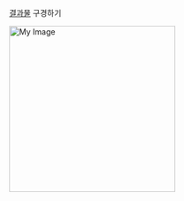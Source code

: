 [결과물](https://nahyukk.github.io/Netflix-with-HTML-CSS/) 구경하기



<img src="image/netflix_clone.png" alt="My Image" width="300">

